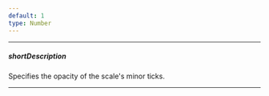 ```yaml
---
default: 1
type: Number
---
```

---
##### shortDescription
Specifies the opacity of the scale's minor ticks.

---
